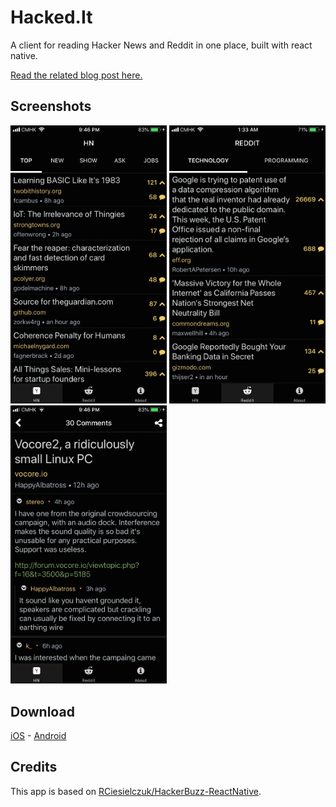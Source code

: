 # Hacked.It

A client for reading Hacker News and Reddit in one place, built with react native.

[Read the related blog post here.](https://medium.com/@longsangstan/hacked-it-read-hacker-news-reddit-in-one-place-2f41ef461d76)

## Screenshots

<img src="/images/hn.JPG" width="250" /> <img src="/images/reddit.JPG" width="250" /> <img src="/images/comments.JPG" width="250" />

## Download

[iOS](https://itunes.apple.com/us/app/hacked-it-tech-news-reader/id1419109543) - [Android](https://play.google.com/store/apps/details?id=xyz.hackedit)

## Credits

This app is based on [RCiesielczuk/HackerBuzz-ReactNative](https://github.com/RCiesielczuk/HackerBuzz-ReactNative).
